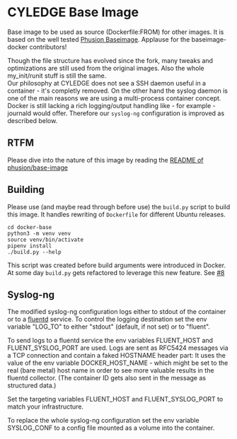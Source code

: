 # CYLEDGE Base Image

Base image to be used as source (Dockerfile:FROM) for other images.
It is based on the well tested [Phusion Baseimage](http://phusion.github.io/baseimage-docker/).
Applause for the baseimage-docker contributors!

Though the file structure has evolved since the fork, many tweaks and optimizations are still used from the original images. Also the whole my_init/runit stuff is still the same.   
Our philosophy at CYLEDGE does not see a SSH daemon useful in a container - it's completly removed. On the other hand the syslog daemon is one of the main reasons we are using a multi-process container concept. Docker is still lacking a rich logging/output handling like - for example - journald would offer. Therefore our `syslog-ng` configuration is improved as described below.


## RTFM

Please dive into the nature of this image by reading the [README of phusion/base-image](https://github.com/phusion/baseimage-docker/blob/567a53db24b1b5e47c7aa41a8444011cd4bb99cd/README.md)


## Building

Please use (and maybe read through before use) the `build.py` script to build this image. It handles rewriting of `Dockerfile` for different Ubuntu releases.


    cd docker-base
    python3 -m venv venv
    source venv/bin/activate
    pipenv install
    ./build.py --help

    
This script was created before build arguments were introduced in Docker. At some day `build.py` gets refactored to leverage this new feature. See [#8][i8]



## Syslog-ng

The modified syslog-ng configuration logs either to stdout of the container or to a [fluentd](https://www.fluentd.org/) service.
To control the logging destination set the env variable "LOG_TO" to either "stdout" (default, if not set) or to "fluent".

To send logs to a fluentd service the env variables FLUENT_HOST and FLUENT_SYSLOG_PORT are used.
Logs are sent as RFC5424 messages via a TCP connection and contain a faked HOSTNAME header part:
It uses the value of the env variable DOCKER_HOST_NAME - which might be set to the real (bare metal)
host name in order to see more valuable results in the fluentd collector. (The container ID gets also
sent in the message as structured data.)

Set the targeting variables FLUENT_HOST and FLUENT_SYSLOG_PORT to match your infrastructure.

To replace the whole syslog-ng configuration set the env variable SYSLOG_CONF to a config file mounted
as a volume into the container.



[i8]: https://github.com/cyledge/baseimage-docker/issues/8
